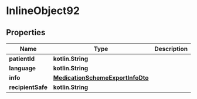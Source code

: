 
# InlineObject92

## Properties
Name | Type | Description | Notes
------------ | ------------- | ------------- | -------------
**patientId** | **kotlin.String** |  |  [optional]
**language** | **kotlin.String** |  |  [optional]
**info** | [**MedicationSchemeExportInfoDto**](MedicationSchemeExportInfoDto.md) |  |  [optional]
**recipientSafe** | **kotlin.String** |  |  [optional]
